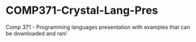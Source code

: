 # COMP371-Crystal-Lang-Pres
Comp 371 - Programming languages presentation with examples that can be downloaded and ran!
